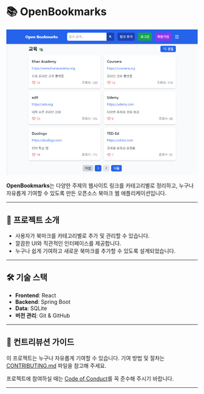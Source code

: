 # 📚 OpenBookmarks

![alt text](image.png)

**OpenBookmarks**는 다양한 주제의 웹사이트 링크를 카테고리별로 정리하고, 누구나 자유롭게 기여할 수 있도록 만든 오픈소스 북마크 웹 애플리케이션입니다.

---

## 🚀 프로젝트 소개

- 사용자가 북마크를 카테고리별로 추가 및 관리할 수 있습니다.
- 깔끔한 UI와 직관적인 인터페이스를 제공합니다.
- 누구나 쉽게 기여하고 새로운 북마크를 추가할 수 있도록 설계되었습니다.

---

## 🛠️ 기술 스택

- **Frontend**: React
- **Backend**: Spring Boot
- **Data**: SQLite
- **버전 관리**: Git & GitHub

---

## 🤝 컨트리뷰션 가이드

이 프로젝트는 누구나 자유롭게 기여할 수 있습니다. 기여 방법 및 절차는 [CONTRIBUTING.md](./CONTRIBUTING.md) 파일을 참고해 주세요.

프로젝트에 참여하실 때는 [Code of Conduct](./CODE_OF_CONDUCT.md)를 꼭 준수해 주시기 바랍니다.

---